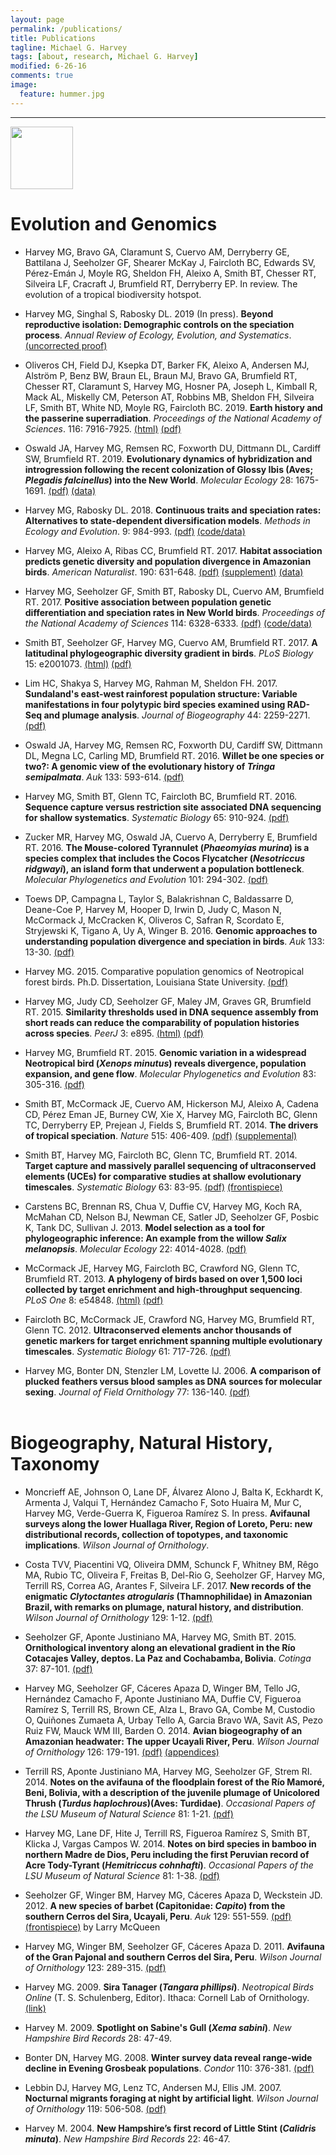 ```yaml
---
layout: page
permalink: /publications/
title: Publications
tagline: Michael G. Harvey
tags: [about, research, Michael G. Harvey]
modified: 6-26-16
comments: true
image:
  feature: hummer.jpg
---
```


***

<a href="https://scholar.google.com/citations?hl=en&user=vV6SsisAAAAJ" target="_blank"><img src="https://mgharvey.github.io/images/scholar_logo_md_2011.gif" width="100" /></a>

# Evolution and Genomics

* Harvey MG, Bravo GA, Claramunt S, Cuervo AM, Derryberry GE, Battilana J, Seeholzer GF, Shearer McKay J, Faircloth BC, Edwards SV, Pérez-Emán J, Moyle RG, Sheldon FH, Aleixo A, Smith BT, Chesser RT, Silveira LF, Cracraft J, Brumfield RT, Derryberry EP. In review. The evolution of a tropical biodiversity hotspot.

* Harvey MG, Singhal S, Rabosky DL. 2019 (In press). **Beyond reproductive isolation: Demographic controls on the speciation process**. *Annual Review of Ecology, Evolution, and Systematics*. <a href="https://www.annualreviews.org/doi/abs/10.1146/annurev-ecolsys-110218-024701" target="_blank">(uncorrected proof)</a>

* Oliveros CH, Field DJ, Ksepka DT, Barker FK, Aleixo A, Andersen MJ, Alström P, Benz BW, Braun EL, Braun MJ, Bravo GA, Brumfield RT, Chesser RT, Claramunt S, Harvey MG, Hosner PA, Joseph L, Kimball R, Mack AL, Miskelly CM, Peterson AT, Robbins MB, Sheldon FH, Silveira LF, Smith BT, White ND, Moyle RG, Faircloth BC. 2019. **Earth history and the passerine superradiation**. *Proceedings of the National Academy of Sciences*. 116: 7916-7925. <a href="https://www.pnas.org/content/116/16/7916" target="_blank">(html)</a> <a href="https://www.pnas.org/content/pnas/116/16/7916.full.pdf" target="_blank">(pdf)</a>

* Oswald JA, Harvey MG, Remsen RC, Foxworth DU, Dittmann DL, Cardiff SW, Brumfield RT. 2019. **Evolutionary dynamics of hybridization and introgression following the recent colonization of Glossy Ibis (Aves; *Plegadis falcinellus*) into the New World**. *Molecular Ecology* 28: 1675-1691. <a href="https://mgharvey.github.io/docs/Oswaldetal2019.pdf" target="_blank">(pdf)</a> <a href="https://www.ncbi.nlm.nih.gov//bioproject/506077" target="_blank">(data)</a> 

* Harvey MG, Rabosky DL. 2018. **Continuous traits and speciation rates: Alternatives to state-dependent diversification models**. *Methods in Ecology and Evolution*. 9: 984-993. <a href="https://mgharvey.github.io/docs/HarveyRabosky2018.pdf" target="_blank">(pdf)</a> <a href="https://github.com/mgharvey/ES-sim/tree/1.1" target="_blank">(code/data)</a>

* Harvey MG, Aleixo A, Ribas CC, Brumfield RT. 2017. **Habitat association predicts genetic diversity and population divergence in Amazonian birds**. *American Naturalist*. 190: 631-648. <a href="https://mgharvey.github.io/docs/Harveyetal2017b.pdf" target="_blank">(pdf)</a> <a href="https://mgharvey.github.io/docs/Harveyetal2017b_supplement.zip" target="_blank"> (supplement)</a> <a href="https://www.ncbi.nlm.nih.gov//bioproject/389814" target="_blank">(data)</a> 

* Harvey MG, Seeholzer GF, Smith BT, Rabosky DL, Cuervo AM, Brumfield RT. 2017. **Positive association between population genetic differentiation and speciation rates in New World birds**. *Proceedings of the National Academy of Sciences* 114: 6328-6333. <a href="https://mgharvey.github.io/docs/Harveyetal2017.pdf" target="_blank">(pdf)</a> <a href="https://github.com/mgharvey/differentiation_speciation" target="_blank">(code/data)</a>

* Smith BT, Seeholzer GF, Harvey MG, Cuervo AM, Brumfield RT. 2017. **A latitudinal phylogeographic diversity gradient in birds**. *PLoS Biology* 15: e2001073. <a href="https://journals.plos.org/plosbiology/article?id=10.1371/journal.pbio.2001073" target="_blank">(html)</a> <a href="https://mgharvey.github.io/docs/Smithetal2017.pdf" target="_blank">(pdf)</a>

* Lim HC, Shakya S, Harvey MG, Rahman M, Sheldon FH. 2017. **Sundaland's east-west rainforest population structure: Variable manifestations in four polytypic bird species examined using RAD-Seq and plumage analysis**. *Journal of Biogeography* 44: 2259-2271. <a href="https://mgharvey.github.io/docs/Limetal2017.pdf" target="_blank">(pdf)</a>

* Oswald JA, Harvey MG, Remsen RC, Foxworth DU, Cardiff SW, Dittmann DL, Megna LC, Carling MD, Brumfield RT. 2016. **Willet be one species or two?: A genomic view of the evolutionary history of *Tringa semipalmata***. *Auk* 133: 593-614. <a href="https://mgharvey.github.io/docs/Oswaldetal2016.pdf" target="_blank">(pdf)</a>

* Harvey MG, Smith BT, Glenn TC, Faircloth BC, Brumfield RT. 2016. **Sequence capture versus restriction site associated DNA sequencing for shallow systematics**. *Systematic Biology* 65: 910-924. <a href="https://mgharvey.github.io/docs/Harveyetal2016.pdf" target="_blank">(pdf)</a>

* Zucker MR, Harvey MG, Oswald JA, Cuervo A, Derryberry E, Brumfield RT. 2016. **The Mouse-colored Tyrannulet (*Phaeomyias murina*) is a species complex that includes the Cocos Flycatcher (*Nesotriccus ridgwayi*), an island form that underwent a population bottleneck**. *Molecular Phylogenetics and Evolution* 101: 294-302. <a href="https://mgharvey.github.io/docs/Zuckeretal2016.pdf" target="_blank">(pdf)</a>

* Toews DP, Campagna L, Taylor S, Balakrishnan C, Baldassarre D, Deane-Coe P, Harvey M, Hooper D, Irwin D, Judy C, Mason N, McCormack J, McCracken K, Oliveros C, Safran R, Scordato E, Stryjewski K, Tigano A, Uy A, Winger B. 2016. **Genomic approaches to understanding population divergence and speciation in birds**. *Auk* 133: 13-30. <a href="https://mgharvey.github.io/docs/Toewsetal2016.pdf" target="_blank">(pdf)</a>

* Harvey MG. 2015. Comparative population genomics of Neotropical forest birds. Ph.D. Dissertation, Louisiana State University. <a href="https://digitalcommons.lsu.edu/cgi/viewcontent.cgi?article=2698&context=gradschool_dissertations" target="_blank">(pdf)</a>

* Harvey MG, Judy CD, Seeholzer GF, Maley JM, Graves GR, Brumfield RT. 2015. **Similarity thresholds used in DNA sequence assembly from short reads can reduce the comparability of population histories across species**. *PeerJ* 3: e895. <a href="https://peerj.com/articles/895/" target="_blank">(html)</a> <a href="https://peerj.com/articles/895.pdf" target="_blank">(pdf)</a>

* Harvey MG, Brumfield RT. 2015. **Genomic variation in a widespread Neotropical bird (*Xenops minutus*) reveals divergence, population expansion, and gene flow**. *Molecular Phylogenetics and Evolution* 83: 305-316. <a href="https://mgharvey.github.io/docs/HarveyBrumfield2014.pdf" target="_blank">(pdf)</a> 

* Smith BT, McCormack JE, Cuervo AM, Hickerson MJ, Aleixo A, Cadena CD, Pérez Eman JE, Burney CW, Xie X, Harvey MG, Faircloth BC, Glenn TC, Derryberry EP, Prejean J, Fields S, Brumfield RT. 2014. **The drivers of tropical speciation**. *Nature* 515: 406-409. <a href="https://mgharvey.github.io/docs/Smithetal2014b.pdf" target="_blank">(pdf)</a> <a href="https://mgharvey.github.io/docs/Smithetal2014b_supplemental.pdf" target="_blank">(supplemental)</a>

* Smith BT, Harvey MG, Faircloth BC, Glenn TC, Brumfield RT. 2014. **Target capture and massively parallel sequencing of ultraconserved elements (UCEs) for comparative studies at shallow evolutionary timescales**. *Systematic Biology* 63: 83-95. <a href="https://mgharvey.github.io/docs/Smithetal2014.pdf" target="_blank">(pdf)</a> <a href="https://mgharvey.github.io/docs/SysBio_cover.pdf" target="_blank">(frontispiece)</a>

* Carstens BC, Brennan RS, Chua V, Duffie CV, Harvey MG, Koch RA, McMahan CD, Nelson BJ, Newman CE, Satler JD, Seeholzer GF, Posbic K, Tank DC, Sullivan J. 2013. **Model selection as a tool for phylogeographic inference: An example from the willow *Salix melanopsis***. *Molecular Ecology* 22: 4014-4028. <a href="https://mgharvey.github.io/docs/Carstensetal2013.pdf" target="_blank">(pdf)</a>

* McCormack JE, Harvey MG, Faircloth BC, Crawford NG, Glenn TC, Brumfield RT. 2013. **A phylogeny of birds based on over 1,500 loci collected by target enrichment and high-throughput sequencing**. *PLoS One* 8: e54848. <a href="https://www.plosone.org/article/info%3Adoi%2F10.1371%2Fjournal.pone.0054848" target="_blank">(html)</a> <a href="https://mgharvey.github.io/docs/McCormacketal2013.pdf" target="_blank">(pdf)</a>

* Faircloth BC, McCormack JE, Crawford NG, Harvey MG, Brumfield RT, Glenn TC. 2012. **Ultraconserved elements anchor thousands of genetic markers for target enrichment spanning multiple evolutionary timescales**. *Systematic Biology* 61: 717-726. <a href="https://mgharvey.github.io/docs/Fairclothetal2012.pdf" target="_blank">(pdf)</a>

* Harvey MG, Bonter DN, Stenzler LM, Lovette IJ. 2006. **A comparison of plucked feathers versus blood samples as DNA sources for molecular sexing**. *Journal of Field Ornithology* 77: 136-140. <a href="https://mgharvey.github.io/docs/Harveyetal2006.pdf" target="_blank">(pdf)</a>
<br><br>

# Biogeography, Natural History, Taxonomy 

* Moncrieff AE, Johnson O, Lane DF, Álvarez Alono J, Balta K, Eckhardt K, Armenta J, Valqui T, Hernández Camacho F, Soto Huaira M, Mur C, Harvey MG, Verde-Guerra K, Figueroa Ramírez S. In press. **Avifaunal surveys along the lower Huallaga River, Region of Loreto, Peru: new distributional records, collection of topotypes, and taxonomic implications**. *Wilson Journal of Ornithology*.

* Costa TVV, Piacentini VQ, Oliveira DMM, Schunck F, Whitney BM, Rêgo MA, Rubio TC, Oliveira F, Freitas B, Del-Rio G, Seeholzer GF, Harvey MG, Terrill RS, Correa AG, Arantes F, Silveira LF. 2017. **New records of the enigmatic *Clytoctantes atrogularis* (Thamnophilidae) in Amazonian Brazil, with remarks on plumage, natural history, and distribution**. *Wilson Journal of Ornithology* 129: 1-12. <a href="https://mgharvey.github.io/docs/Costaetal2017.pdf" target="_blank">(pdf)</a>

* Seeholzer GF, Aponte Justiniano MA, Harvey MG, Smith BT. 2015. **Ornithological inventory along an elevational gradient in the Río Cotacajes Valley, deptos. La Paz and Cochabamba, Bolivia**. *Cotinga* 37: 87-101. <a href="https://mgharvey.github.io/docs/Seeholzeretal2015.pdf" target="_blank">(pdf)</a>

* Harvey MG, Seeholzer GF, Cáceres Apaza D, Winger BM, Tello JG, Hernández Camacho F, Aponte Justiniano MA, Duffie CV, Figueroa Ramírez S, Terrill RS, Brown CE, Alza L, Bravo GA, Combe M, Custodio O, Quiñones Zumaeta A, Urbay Tello A, Garcia Bravo WA, Savit AS, Pezo Ruiz FW, Mauck WM III, Barden O. 2014. **Avian biogeography of an Amazonian headwater: The upper Ucayali River, Peru**. *Wilson Journal of Ornithology* 126: 179-191. <a href="https://mgharvey.github.io/docs/Harveyetal2014b.pdf" target="_blank">(pdf)</a> <a href="https://mgharvey.github.io/docs/13-135_appendices.docx" target="_blank">(appendices)</a>

* Terrill RS, Aponte Justiniano MA, Harvey MG, Seeholzer GF, Strem RI. 2014. **Notes on the avifauna of the floodplain forest of the Río Mamoré, Beni, Bolivia, with a description of the juvenile plumage of Unicolored Thrush (*Turdus haplochrous*)(Aves: Turdidae)**. *Occasional Papers of the LSU Museum of Natural Science* 81: 1-21. <a href="https://mgharvey.github.io/docs/Terrilletal2014.pdf" target="_blank">(pdf)</a>

* Harvey MG, Lane DF, Hite J, Terrill RS, Figueroa Ramírez S, Smith BT, Klicka J, Vargas Campos W. 2014. **Notes on bird species in bamboo in northern Madre de Dios, Peru including the first Peruvian record of Acre Tody-Tyrant (*Hemitriccus cohnhafti*)**. *Occasional Papers of the LSU Museum of Natural Science* 81: 1-38. <a href="https://mgharvey.github.io/docs/Harveyetal2014a.pdf" target="_blank">(pdf)</a>

* Seeholzer GF, Winger BM, Harvey MG, Cáceres Apaza D, Weckstein JD. 2012. **A new species of barbet (Capitonidae: *Capito*) from the southern Cerros del Sira, Ucayali, Peru**. *Auk* 129: 551-559. <a href="https://mgharvey.github.io/docs/Seeholzeretal2012.pdf" target="_blank">(pdf)</a> <a href="https://mgharvey.github.io/docs/Auk129_cover.pdf" target="_blank">(frontispiece)</a> by Larry McQueen

* Harvey MG, Winger BM, Seeholzer GF, Cáceres Apaza D. 2011. **Avifauna of the Gran Pajonal and southern Cerros del Sira, Peru**. *Wilson Journal of Ornithology* 123: 289-315. <a href="https://mgharvey.github.io/docs/Harveyetal2011.pdf" target="_blank">(pdf)</a>

* Harvey MG. 2009. **Sira Tanager (*Tangara phillipsi*)**. *Neotropical Birds Online* (T. S. Schulenberg, Editor). Ithaca: Cornell Lab of Ornithology. <a href="https://neotropical.birds.cornell.edu/portal/species/overview?p_p_spp=606796" target="_blank">(link)</a>

* Harvey M. 2009. **Spotlight on Sabine's Gull (*Xema sabini*)**. *New Hampshire Bird Records* 28: 47-49.

* Bonter DN, Harvey MG. 2008. **Winter survey data reveal range-wide decline in Evening Grosbeak populations**. *Condor* 110: 376-381. <a href="https://mgharvey.github.io/docs/BonterHarvey2008.pdf" target="_blank">(pdf)</a>

* Lebbin DJ, Harvey MG, Lenz TC, Andersen MJ, Ellis JM. 2007. **Nocturnal migrants foraging at night by artificial light**. *Wilson Journal of Ornithology* 119: 506-508. <a href="https://mgharvey.github.io/docs/Lebbinetal2007.pdf" target="_blank">(pdf)</a>

* Harvey M. 2004. **New Hampshire’s first record of Little Stint (*Calidris minuta*)**. *New Hampshire Bird Records* 22: 46-47.
